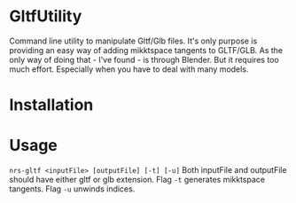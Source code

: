 # GltfUtility
Command line utility to manipulate Gltf/Glb files. It's only purpose is providing an easy way of adding mikktspace tangents to GLTF/GLB.
As the only way of doing that - I've found - is through Blender. But it requires too much effort. Especially when you have to deal with many models.

# Installation

# Usage
`nrs-gltf <inputFile> [outputFile] [-t] [-u]`
Both inputFile and outputFile should have either gltf or glb extension.
Flag `-t` generates mikktspace tangents.
Flag `-u` unwinds indices.


